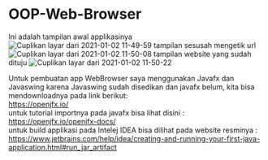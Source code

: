 # OOP-Web-Browser

Ini adalah tampilan awal applikasinya
![Cuplikan layar dari 2021-01-02 11-49-59](https://user-images.githubusercontent.com/56226681/103450995-e69f6580-4cf0-11eb-9cb6-1e044828ef52.png)
tampilan sesusah mengetik url
![Cuplikan layar dari 2021-01-02 11-50-08](https://user-images.githubusercontent.com/56226681/103450990-d4252c00-4cf0-11eb-8bfe-9db06ab2f047.png)
tampilan website yang sudah dituju
![Cuplikan layar dari 2021-01-02 11-50-22](https://user-images.githubusercontent.com/56226681/103450991-d5eeef80-4cf0-11eb-894f-125f572794a0.png)

Untuk pembuatan app WebBrowser saya menggunakan Javafx dan Javaswing karena Javaswing sudah disedikan dan javafx belum, kita bisa mendownloadnya pada link berikut: \
https://openjfx.io/ \
untuk tutorial importnya pada javafx bisa lihat disini : \
https://openjfx.io/openjfx-docs/ \
untuk build applikasi pada Intelej IDEA bisa dilihat pada website resminya : \
https://www.jetbrains.com/help/idea/creating-and-running-your-first-java-application.html#run_jar_artifact

